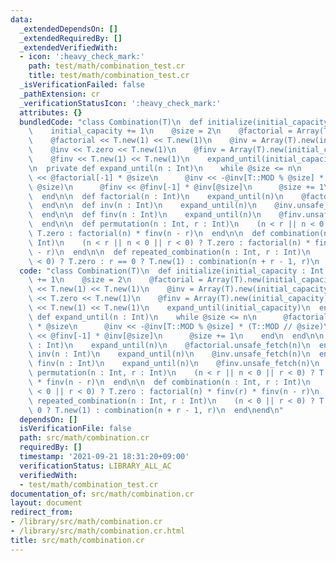 ```yaml
---
data:
  _extendedDependsOn: []
  _extendedRequiredBy: []
  _extendedVerifiedWith:
  - icon: ':heavy_check_mark:'
    path: test/math/combination_test.cr
    title: test/math/combination_test.cr
  _isVerificationFailed: false
  _pathExtension: cr
  _verificationStatusIcon: ':heavy_check_mark:'
  attributes: {}
  bundledCode: "class Combination(T)\n  def initialize(initial_capacity : Int = 2)\n\
    \    initial_capacity += 1\n    @size = 2\n    @factorial = Array(T).new(initial_capacity)\n\
    \    @factorial << T.new(1) << T.new(1)\n    @inv = Array(T).new(initial_capacity)\n\
    \    @inv << T.zero << T.new(1)\n    @finv = Array(T).new(initial_capacity)\n\
    \    @finv << T.new(1) << T.new(1)\n    expand_until(initial_capacity)\n  end\n\
    \n  private def expand_until(n : Int)\n    while @size <= n\n      @factorial\
    \ << @factorial[-1] * @size\n      @inv << -@inv[T::MOD % @size] * (T::MOD //\
    \ @size)\n      @finv << @finv[-1] * @inv[@size]\n      @size += 1\n    end\n\
    \  end\n\n  def factorial(n : Int)\n    expand_until(n)\n    @factorial.unsafe_fetch(n)\n\
    \  end\n\n  def inv(n : Int)\n    expand_until(n)\n    @inv.unsafe_fetch(n)\n\
    \  end\n\n  def finv(n : Int)\n    expand_until(n)\n    @finv.unsafe_fetch(n)\n\
    \  end\n\n  def permutation(n : Int, r : Int)\n    (n < r || n < 0 || r < 0) ?\
    \ T.zero : factorial(n) * finv(n - r)\n  end\n\n  def combination(n : Int, r :\
    \ Int)\n    (n < r || n < 0 || r < 0) ? T.zero : factorial(n) * finv(r) * finv(n\
    \ - r)\n  end\n\n  def repeated_combination(n : Int, r : Int)\n    (n < 0 || r\
    \ < 0) ? T.zero : r == 0 ? T.new(1) : combination(n + r - 1, r)\n  end\nend\n"
  code: "class Combination(T)\n  def initialize(initial_capacity : Int = 2)\n    initial_capacity\
    \ += 1\n    @size = 2\n    @factorial = Array(T).new(initial_capacity)\n    @factorial\
    \ << T.new(1) << T.new(1)\n    @inv = Array(T).new(initial_capacity)\n    @inv\
    \ << T.zero << T.new(1)\n    @finv = Array(T).new(initial_capacity)\n    @finv\
    \ << T.new(1) << T.new(1)\n    expand_until(initial_capacity)\n  end\n\n  private\
    \ def expand_until(n : Int)\n    while @size <= n\n      @factorial << @factorial[-1]\
    \ * @size\n      @inv << -@inv[T::MOD % @size] * (T::MOD // @size)\n      @finv\
    \ << @finv[-1] * @inv[@size]\n      @size += 1\n    end\n  end\n\n  def factorial(n\
    \ : Int)\n    expand_until(n)\n    @factorial.unsafe_fetch(n)\n  end\n\n  def\
    \ inv(n : Int)\n    expand_until(n)\n    @inv.unsafe_fetch(n)\n  end\n\n  def\
    \ finv(n : Int)\n    expand_until(n)\n    @finv.unsafe_fetch(n)\n  end\n\n  def\
    \ permutation(n : Int, r : Int)\n    (n < r || n < 0 || r < 0) ? T.zero : factorial(n)\
    \ * finv(n - r)\n  end\n\n  def combination(n : Int, r : Int)\n    (n < r || n\
    \ < 0 || r < 0) ? T.zero : factorial(n) * finv(r) * finv(n - r)\n  end\n\n  def\
    \ repeated_combination(n : Int, r : Int)\n    (n < 0 || r < 0) ? T.zero : r ==\
    \ 0 ? T.new(1) : combination(n + r - 1, r)\n  end\nend\n"
  dependsOn: []
  isVerificationFile: false
  path: src/math/combination.cr
  requiredBy: []
  timestamp: '2021-09-21 18:31:20+09:00'
  verificationStatus: LIBRARY_ALL_AC
  verifiedWith:
  - test/math/combination_test.cr
documentation_of: src/math/combination.cr
layout: document
redirect_from:
- /library/src/math/combination.cr
- /library/src/math/combination.cr.html
title: src/math/combination.cr
---
```

